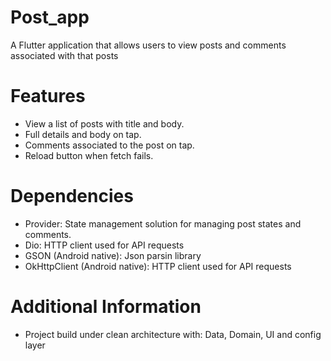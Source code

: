 # Post_app

A Flutter application that allows users to view posts and comments associated with that posts

# Features

- View a list of posts with title and body.
- Full details and body on tap.
- Comments associated to the post on tap.
- Reload button when fetch fails.

# Dependencies

- Provider: State management solution for managing post states and comments. 
- Dio: HTTP client used for API requests
- GSON (Android native): Json parsin library
- OkHttpClient (Android native): HTTP client used for API requests

# Additional Information
- Project build under clean architecture with: Data, Domain, UI and config layer